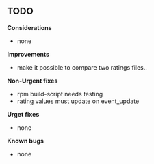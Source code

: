 
## TODO

**Considerations**
* none

**Improvements**
* make it possible to compare two ratings files..

**Non-Urgent fixes**
* rpm build-script needs testing
* rating values must update on event_update

**Urget fixes**
* none

**Known bugs**
* none

